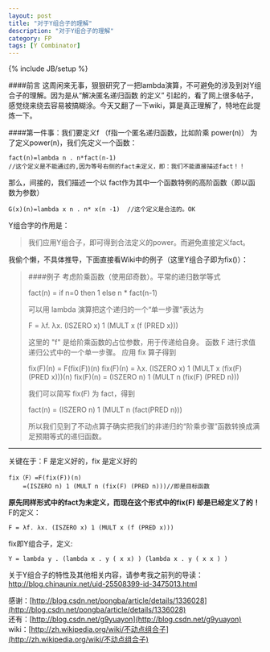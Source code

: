 ```yaml
---
layout: post
title: "对于Y组合子的理解"
description: "对于Y组合子的理解"
category: FP
tags: [Y Combinator]
---
```

{% include JB/setup %}

####前言
这周闲来无事，狠狠研究了一把lambda演算，不可避免的涉及到对Y组合子的理解。因为是从“解决匿名递归函数 的定义” 引起的，看了网上很多帖子，感觉绕来绕去容易被搞糊涂。今天又翻了一下wiki，算是真正理解了，特地在此提炼一下。

####第一件事：我们要定义f （f指一个匿名递归函数，比如阶乘 power(n)）
为了定义power(n)，我们先定义一个函数：

	fact(n)=lambda n . n*fact(n-1)
	//这个定义是不能通过的,因为等号右侧的fact未定义，即：我们不能直接描述fact！！

那么，间接的，我们描述一个以 fact作为其中一个函数特例的高阶函数（即以函数为参数）

	G(x)(n)=lambda x n . n* x(n -1)  //这个定义是合法的。OK

Y组合字的作用是：

>我们应用Y组合子，即可得到合法定义的power。而避免直接定义fact。

我偷个懒，不具体推导，下面直接看Wiki中的例子（这里Y组合子即为fix()）：

>####例子
>考虑阶乘函数（使用邱奇数）。平常的递归数学等式
>
>	fact(n) = if n=0 then 1 else n * fact(n-1)
>
>可以用 lambda 演算把这个递归的一个“单一步骤”表达为
>
>	F = λf. λx. (ISZERO x) 1 (MULT x (f (PRED x)))
>
>这里的 "f" 是给阶乘函数的占位参数，用于传递给自身。 函数 F 进行求值递归公式中的一个单一步骤。 应用 fix 算子得到
>
>	fix(F)(n) = F(fix(F))(n)
>	fix(F)(n) = λx. (ISZERO x) 1 (MULT x (fix(F) (PRED x)))(n)
>	fix(F)(n) = (ISZERO n) 1 (MULT n (fix(F) (PRED n)))
>
>我们可以简写 fix(F) 为 fact，得到
>
>	fact(n) = (ISZERO n) 1 (MULT n (fact(PRED n)))
>
>所以我们见到了不动点算子确实把我们的非递归的“阶乘步骤”函数转换成满足预期等式的递归函数。

***
关键在于：F 是定义好的，fix 是定义好的 
	
	fix（F）=F(fix(F))(n)
		=(ISZERO n) 1 (MULT n (fix(F) (PRED n)))//即是目标函数

**原先同样形式中的fact为未定义，而现在这个形式中的fix(F) 却是已经定义了的！**
F的定义：

	F = λf. λx. (ISZERO x) 1 (MULT x (f (PRED x)))

fix即Y组合子，定义:
	
	Y = lambda y . (lambda x . y ( x x) ) (lambda x . y ( x x ) )

关于Y组合子的特性及其他相关内容，请参考我之前列的导读：
http://blog.chinaunix.net/uid-25508399-id-3475013.html

感谢：[http://blog.csdn.net/pongba/article/details/1336028](http://blog.csdn.net/pongba/article/details/1336028)  
还有：[http://blog.csdn.net/g9yuayon](http://blog.csdn.net/g9yuayon)  
wiki：[http://zh.wikipedia.org/wiki/不动点组合子](http://zh.wikipedia.org/wiki/不动点组合子)
